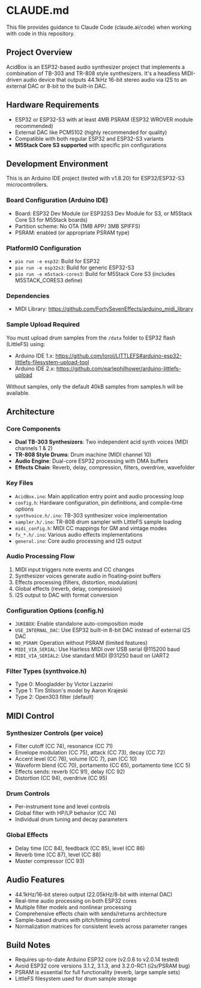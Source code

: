 # CLAUDE.md

This file provides guidance to Claude Code (claude.ai/code) when working with code in this repository.

## Project Overview

AcidBox is an ESP32-based audio synthesizer project that implements a combination of TB-303 and TR-808 style synthesizers. It's a headless MIDI-driven audio device that outputs 44.1kHz 16-bit stereo audio via I2S to an external DAC or 8-bit to the built-in DAC.

## Hardware Requirements

- ESP32 or ESP32-S3 with at least 4MB PSRAM (ESP32 WROVER module recommended)
- External DAC like PCM5102 (highly recommended for quality)
- Compatible with both regular ESP32 and ESP32-S3 variants
- **M5Stack Core S3 supported** with specific pin configurations

## Development Environment

This is an Arduino IDE project (tested with v1.8.20) for ESP32/ESP32-S3 microcontrollers.

### Board Configuration (Arduino IDE)
- Board: ESP32 Dev Module (or ESP32S3 Dev Module for S3, or M5Stack Core S3 for M5Stack boards)
- Partition scheme: No OTA (1MB APP/ 3MB SPIFFS)
- PSRAM: enabled (or appropriate PSRAM type)

### PlatformIO Configuration
- `pio run -e esp32`: Build for ESP32
- `pio run -e esp32s3`: Build for generic ESP32-S3
- `pio run -e m5stack-cores3`: Build for M5Stack Core S3 (includes M5STACK_CORES3 define)

### Dependencies
- MIDI Library: https://github.com/FortySevenEffects/arduino_midi_library

### Sample Upload Required
You must upload drum samples from the `/data` folder to ESP32 flash (LittleFS) using:
- Arduino IDE 1.x: https://github.com/lorol/LITTLEFS#arduino-esp32-littlefs-filesystem-upload-tool
- Arduino IDE 2.x: https://github.com/earlephilhower/arduino-littlefs-upload

Without samples, only the default 40kB samples from samples.h will be available.

## Architecture

### Core Components
- **Dual TB-303 Synthesizers**: Two independent acid synth voices (MIDI channels 1 & 2)
- **TR-808 Style Drums**: Drum machine (MIDI channel 10)
- **Audio Engine**: Dual-core ESP32 processing with DMA buffers
- **Effects Chain**: Reverb, delay, compression, filters, overdrive, wavefolder

### Key Files
- `AcidBox.ino`: Main application entry point and audio processing loop
- `config.h`: Hardware configuration, pin definitions, and compile-time options
- `synthvoice.h/.ino`: TB-303 synthesizer voice implementation
- `sampler.h/.ino`: TR-808 drum sampler with LittleFS sample loading
- `midi_config.h`: MIDI CC mappings for GM and vintage modes
- `fx_*.h/.ino`: Various audio effects implementations
- `general.ino`: Core audio processing and I2S output

### Audio Processing Flow
1. MIDI input triggers note events and CC changes
2. Synthesizer voices generate audio in floating-point buffers
3. Effects processing (filters, distortion, modulation)
4. Global effects (reverb, delay, compression)
5. I2S output to DAC with format conversion

### Configuration Options (config.h)
- `JUKEBOX`: Enable standalone auto-composition mode
- `USE_INTERNAL_DAC`: Use ESP32 built-in 8-bit DAC instead of external I2S DAC
- `NO_PSRAM`: Operation without PSRAM (limited features)
- `MIDI_VIA_SERIAL`: Use Hairless MIDI over USB serial @115200 baud
- `MIDI_VIA_SERIAL2`: Use standard MIDI @31250 baud on UART2

### Filter Types (synthvoice.h)
- Type 0: Moogladder by Victor Lazzarini
- Type 1: Tim Stilson's model by Aaron Krajeski
- Type 2: Open303 filter (default)

## MIDI Control

### Synthesizer Controls (per voice)
- Filter cutoff (CC 74), resonance (CC 71)
- Envelope modulation (CC 75), attack (CC 73), decay (CC 72)
- Accent level (CC 76), volume (CC 7), pan (CC 10)
- Waveform blend (CC 70), portamento (CC 65), portamento time (CC 5)
- Effects sends: reverb (CC 91), delay (CC 92)
- Distortion (CC 94), overdrive (CC 95)

### Drum Controls
- Per-instrument tone and level controls
- Global filter with HP/LP behavior (CC 74)
- Individual drum tuning and decay parameters

### Global Effects
- Delay time (CC 84), feedback (CC 85), level (CC 86)
- Reverb time (CC 87), level (CC 88)
- Master compressor (CC 93)

## Audio Features

- 44.1kHz/16-bit stereo output (22.05kHz/8-bit with internal DAC)
- Real-time audio processing on both ESP32 cores
- Multiple filter models and nonlinear processing
- Comprehensive effects chain with sends/returns architecture
- Sample-based drums with pitch/timing control
- Normalization matrices for consistent levels across parameter ranges

## Build Notes

- Requires up-to-date Arduino ESP32 core (v2.0.6 to v2.0.14 tested)
- Avoid ESP32 core versions 3.1.2, 3.1.3, and 3.2.0-RC1 (i2s/PSRAM bug)
- PSRAM is essential for full functionality (reverb, large sample sets)
- LittleFS filesystem used for drum sample storage